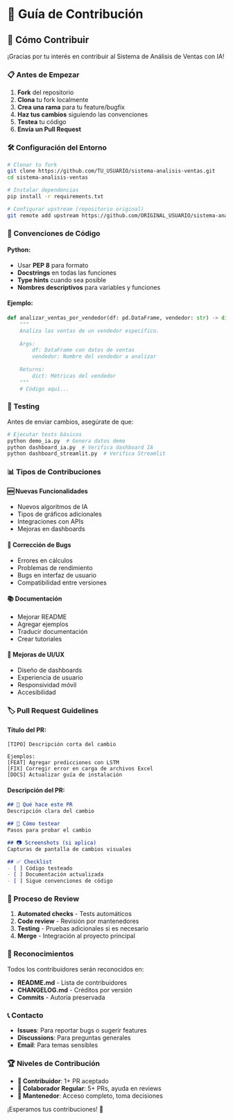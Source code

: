 # 🤝 Guía de Contribución

## 🎯 Cómo Contribuir

¡Gracias por tu interés en contribuir al Sistema de Análisis de Ventas con IA! 

### 📋 Antes de Empezar

1. **Fork** del repositorio
2. **Clona** tu fork localmente
3. **Crea una rama** para tu feature/bugfix
4. **Haz tus cambios** siguiendo las convenciones
5. **Testea** tu código
6. **Envía un Pull Request**

### 🛠️ Configuración del Entorno

```bash
# Clonar tu fork
git clone https://github.com/TU_USUARIO/sistema-analisis-ventas.git
cd sistema-analisis-ventas

# Instalar dependencias
pip install -r requirements.txt

# Configurar upstream (repositorio original)
git remote add upstream https://github.com/ORIGINAL_USUARIO/sistema-analisis-ventas.git
```

### 📝 Convenciones de Código

#### Python:
- Usar **PEP 8** para formato
- **Docstrings** en todas las funciones
- **Type hints** cuando sea posible
- **Nombres descriptivos** para variables y funciones

#### Ejemplo:
```python
def analizar_ventas_por_vendedor(df: pd.DataFrame, vendedor: str) -> dict:
    """
    Analiza las ventas de un vendedor específico.
    
    Args:
        df: DataFrame con datos de ventas
        vendedor: Nombre del vendedor a analizar
        
    Returns:
        dict: Métricas del vendedor
    """
    # Código aquí...
```

### 🧪 Testing

Antes de enviar cambios, asegúrate de que:

```bash
# Ejecutar tests básicos
python demo_ia.py  # Genera datos demo
python dashboard_ia.py  # Verifica dashboard IA
python dashboard_streamlit.py  # Verifica Streamlit
```

### 📊 Tipos de Contribuciones

#### 🆕 Nuevas Funcionalidades
- Nuevos algoritmos de IA
- Tipos de gráficos adicionales
- Integraciones con APIs
- Mejoras en dashboards

#### 🐛 Corrección de Bugs
- Errores en cálculos
- Problemas de rendimiento
- Bugs en interfaz de usuario
- Compatibilidad entre versiones

#### 📚 Documentación
- Mejorar README
- Agregar ejemplos
- Traducir documentación
- Crear tutoriales

#### 🎨 Mejoras de UI/UX
- Diseño de dashboards
- Experiencia de usuario
- Responsividad móvil
- Accesibilidad

### 🏷️ Pull Request Guidelines

#### Título del PR:
```
[TIPO] Descripción corta del cambio

Ejemplos:
[FEAT] Agregar predicciones con LSTM
[FIX] Corregir error en carga de archivos Excel
[DOCS] Actualizar guía de instalación
```

#### Descripción del PR:
```markdown
## 🎯 Qué hace este PR
Descripción clara del cambio

## 🧪 Cómo testear
Pasos para probar el cambio

## 📷 Screenshots (si aplica)
Capturas de pantalla de cambios visuales

## ✅ Checklist
- [ ] Código testeado
- [ ] Documentación actualizada
- [ ] Sigue convenciones de código
```

### 🚀 Proceso de Review

1. **Automated checks** - Tests automáticos
2. **Code review** - Revisión por mantenedores
3. **Testing** - Pruebas adicionales si es necesario
4. **Merge** - Integración al proyecto principal

### 🎁 Reconocimientos

Todos los contribuidores serán reconocidos en:
- **README.md** - Lista de contribuidores
- **CHANGELOG.md** - Créditos por versión
- **Commits** - Autoría preservada

### 📞 Contacto

- **Issues**: Para reportar bugs o sugerir features
- **Discussions**: Para preguntas generales
- **Email**: Para temas sensibles

### 🏆 Niveles de Contribución

- **🥉 Contribuidor**: 1+ PR aceptado
- **🥈 Colaborador Regular**: 5+ PRs, ayuda en reviews
- **🥇 Mantenedor**: Acceso completo, toma decisiones

¡Esperamos tus contribuciones! 🚀
